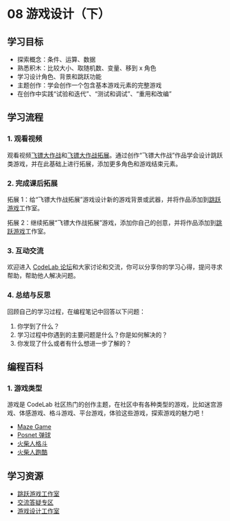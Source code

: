 # 08 游戏设计（下）

## 学习目标

* 探索概念：条件、运算、数据
* 熟悉积木：比较大小、取随机数、变量、移到 x 角色
* 学习设计角色、背景和跳跃功能
* 主题创作：学会创作一个包含基本游戏元素的完整游戏
* 在创作中实践“试验和迭代”、“测试和调试”、“重用和改编”

## **学习流程**

### 1. 观看视频

观看视频[飞镖大作战](https://www.bilibili.com/video/BV1jT4y1K7iA?p=16)和[飞镖大作战拓展](https://www.bilibili.com/video/BV1jT4y1K7iA?p=17)。通过创作“飞镖大作战”作品学会设计跳跃类游戏，并在此基础上进行拓展，添加更多角色和游戏结束元素。

### 2. 完成课后拓展

拓展 1：给“飞镖大作战拓展”游戏设计新的游戏背景或武器，并将作品添加到[跳跃游戏](https://create.codelab.club/studios/367/)工作室。



拓展 2：继续拓展“飞镖大作战拓展”游戏，添加你自己的创意，并将作品添加到[跳跃游戏](https://create.codelab.club/studios/367/)工作室。



### 3. 互动交流

欢迎进入 [CodeLab 论坛](https://discuss.codelab.club/c/8-category/8)和大家讨论和交流，你可以分享你的学习心得，提问寻求帮助，帮助他人解决问题。

### 4. 总结与反思

回顾自己的学习过程，在编程笔记中回答以下问题：

1. 你学到了什么？
2. 学习过程中你遇到的主要问题是什么？你是如何解决的？
3. 你发现了什么或者有什么想进一步了解的？

## 编程百科

### 1. 游戏类型

游戏是 CodeLab 社区热门的创作主题，在社区中有各种类型的游戏，比如迷宫游戏、体感游戏、格斗游戏、平台游戏，体验这些游戏，探索游戏的魅力吧！

* [Maze Game](https://create.codelab.club/projects/1330)
* [Posnet 弹球](https://create.codelab.club/projects/8545)
* [火柴人格斗](https://create.codelab.club/projects/5438)
* [火柴人跑酷](https://create.codelab.club/projects/6442)

## 学习资源

* [跳跃游戏工作室](https://create.codelab.club/studios/367/)
* [交流答疑专区](https://discuss.codelab.club/c/8-category/32-category/32)
* [游戏设计工作室](https://create.codelab.club/studios/69/)

